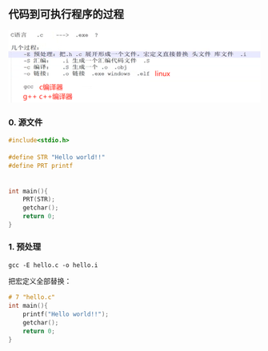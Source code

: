 

## 代码到可执行程序的过程

![image-20211120100005865](Makefile-learn_image/image-20211120100005865.png)



### 0. 源文件

```c
#include<stdio.h>

#define STR "Hello world!!"
#define PRT printf


int main(){
    PRT(STR);
    getchar();
    return 0;
}
```





### 1. 预处理

`gcc -E hello.c -o hello.i`

把宏定义全部替换：

```c
# 7 "hello.c"
int main(){
    printf("Hello world!!");
    getchar();
    return 0;
}
```


